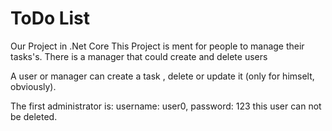 # ToDo List
Our Project in .Net Core
This Project is ment for people to manage their tasks's.
There is a manager that could create and delete users

A user or manager can create a task , delete or update it (only for himselt, obviously).

The first administrator is: username: user0, password: 123
this user can not be deleted.
